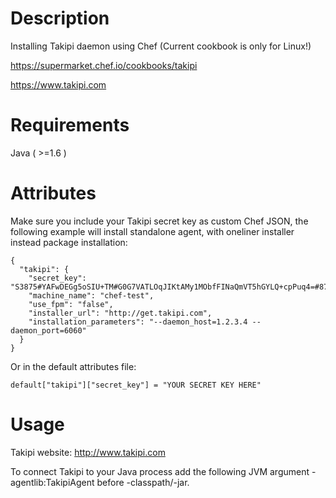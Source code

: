 Description
===========
Installing Takipi daemon using Chef (Current cookbook is only for Linux!)

https://supermarket.chef.io/cookbooks/takipi

https://www.takipi.com

Requirements
============
Java ( >=1.6 )

Attributes
==========
Make sure you include your Takipi secret key as custom Chef JSON, the following example will install standalone agent, with oneliner installer instead package installation:
```
{
  "takipi": {
    "secret_key": "S3875#YAFwDEGg5oSIU+TM#G0G7VATLOqJIKtAMy1MObfFINaQmVT5hGYLQ+cpPuq4=#87a1",
    "machine_name": "chef-test",
    "use_fpm": "false",
    "installer_url": "http://get.takipi.com",
    "installation_parameters": "--daemon_host=1.2.3.4 --daemon_port=6060"
  }
}

```
Or in the default attributes file:
```
default["takipi"]["secret_key"] = "YOUR SECRET KEY HERE"
```

Usage
=====
Takipi website: http://www.takipi.com

To connect Takipi to your Java process add the following JVM argument -agentlib:TakipiAgent before -classpath/-jar.
